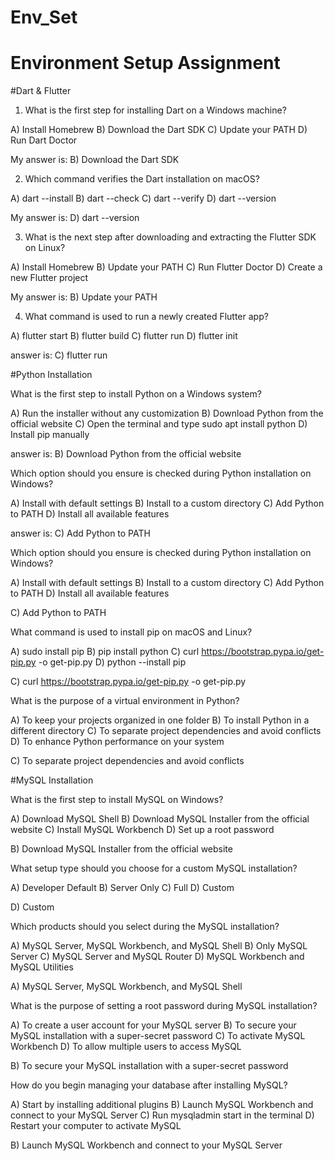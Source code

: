 # Env_Set

# Environment Setup Assignment

#Dart & Flutter

1. What is the first step for installing Dart on a Windows machine?

A) Install Homebrew
B) Download the Dart SDK
C) Update your PATH
D) Run Dart Doctor

 My answer is: B) Download the Dart SDK

2. Which command verifies the Dart installation on macOS?

A) dart --install
B) dart --check
C) dart --verify
D) dart --version

   My answer is: D) dart --version


3. What is the next step after downloading and extracting the Flutter SDK on Linux?

A) Install Homebrew
B) Update your PATH
C) Run Flutter Doctor
D) Create a new Flutter project

   My  answer is: B) Update your PATH

   
4. What command is used to run a newly created Flutter app?

A) flutter start
B) flutter build
C) flutter run
D) flutter init

   answer is: C) flutter run


#Python Installation

What is the first step to install Python on a Windows system?

A) Run the installer without any customization
B) Download Python from the official website
C) Open the terminal and type sudo apt install python
D) Install pip manually

 answer is: B) Download Python from the official website
 
Which option should you ensure is checked during Python installation on Windows?

A) Install with default settings
B) Install to a custom directory
C) Add Python to PATH
D) Install all available features

  answer is: C) Add Python to PATH
  
  Which option should you ensure is checked during Python installation on Windows?

A) Install with default settings
B) Install to a custom directory
C) Add Python to PATH
D) Install all available features

 C) Add Python to PATH
 
What command is used to install pip on macOS and Linux?

A) sudo install pip
B) pip install python
C) curl https://bootstrap.pypa.io/get-pip.py -o get-pip.py
D) python --install pip

  C) curl https://bootstrap.pypa.io/get-pip.py -o get-pip.py
  
What is the purpose of a virtual environment in Python?

A) To keep your projects organized in one folder
B) To install Python in a different directory
C) To separate project dependencies and avoid conflicts
D) To enhance Python performance on your system

  C) To separate project dependencies and avoid conflicts

#MySQL Installation

What is the first step to install MySQL on Windows?

A) Download MySQL Shell
B) Download MySQL Installer from the official website
C) Install MySQL Workbench
D) Set up a root password

  B) Download MySQL Installer from the official website

What setup type should you choose for a custom MySQL installation?

A) Developer Default
B) Server Only
C) Full
D) Custom

   D) Custom

   
Which products should you select during the MySQL installation?

A) MySQL Server, MySQL Workbench, and MySQL Shell
B) Only MySQL Server
C) MySQL Server and MySQL Router
D) MySQL Workbench and MySQL Utilities

  A) MySQL Server, MySQL Workbench, and MySQL Shell

What is the purpose of setting a root password during MySQL installation?

A) To create a user account for your MySQL server
B) To secure your MySQL installation with a super-secret password
C) To activate MySQL Workbench
D) To allow multiple users to access MySQL

B) To secure your MySQL installation with a super-secret password

How do you begin managing your database after installing MySQL?

A) Start by installing additional plugins
B) Launch MySQL Workbench and connect to your MySQL Server
C) Run mysqladmin start in the terminal
D) Restart your computer to activate MySQL

   B) Launch MySQL Workbench and connect to your MySQL Server
